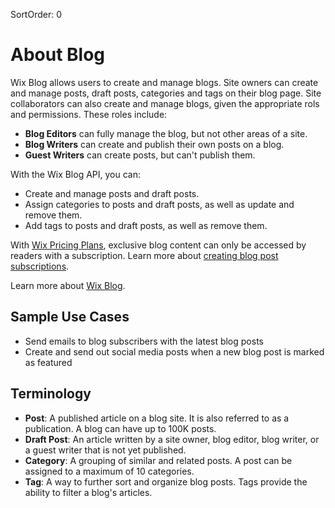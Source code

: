 SortOrder: 0
# About Blog

Wix Blog allows users to create and manage blogs. Site owners can create and manage posts, draft posts, categories and tags on their blog page. Site collaborators can also create and manage blogs, given the appropriate rols and permissions. These roles include: 
- **Blog Editors** can fully manage the blog, but not other areas of a site.
- **Blog Writers** can create and publish their own posts on a blog.
- **Guest Writers** can create posts, but can't publish them. 


With the Wix Blog API, you can: 
- Create and manage posts and draft posts.
- Assign categories to posts and draft posts, as well as update and remove them. 
- Add tags to posts and draft posts, as well as remove them. 


With [Wix Pricing Plans](https://dev.wix.com/api/rest/wix-pricing-plans/pricing-plans/introduction), exclusive blog content can only be accessed by readers with a subscription. Learn more about [creating blog post subscriptions](https://support.wix.com/en/article/wix-blog-creating-blog-post-subscriptions).

Learn more about [Wix Blog](https://support.wix.com/en/article/wix-blog-about-the-wix-blog).

## Sample Use Cases

+ Send emails to blog subscribers with the latest blog posts
+ Create and send out social media posts when a new blog post is marked as featured
<!-- + Mirror a blog on another site -->

## Terminology

- **Post**: A published article on a blog site. It is also referred to as a publication. A blog can have up to 100K posts. 
- **Draft Post**: An article written by a site owner, blog editor, blog writer, or a guest writer that is not yet published.
- **Category**: A grouping of similar and related posts. A post can be assigned to a maximum of 10 categories.
- **Tag**: A way to further sort and organize blog posts. Tags provide the ability to filter a blog's articles. 